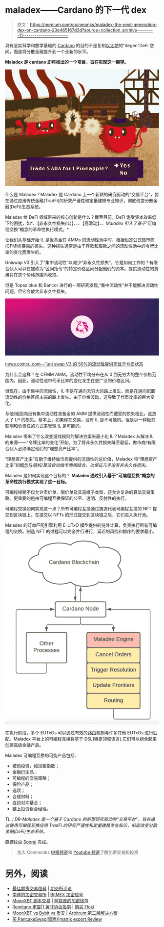 # maladex——Cardano 的下一代 dex

> 原文：<https://medium.com/coinmonks/maladex-the-next-generation-dex-on-cardano-23e465167d3d?source=collection_archive---------11----------------------->

具有坚实科学和数学基础的 [Cardano](https://twitter.com/search?q=%23Cardano) 的目的不是复制[以太坊](https://twitter.com/search?q=%23Ethereum)的“degen”DeFi 空间，而是将分散金融提升到一个全新的水平。

**Maladex 是 cardano 即将推出的一个项目，旨在实现这一期望。**

![](img/4b8466b70783297e97a424a465a54149.png)

什么是 Maladex？Maladex 是 Cardano 上一个新颖的研究驱动的“交易平台”，旨在通过应用传统金融(TradFi)的研究严谨性和定量建模专业知识，彻底改变分散金融(DeFi)生态系统。

Maladex 给 DeFi 领域带来的核心创新是什么？截至目前，DeFi 饱受资本效率低下的困扰，如*、【非永久性损失(IL)】、*、*、【高滑动】、*。Maladex 引入了基于*“可编程交换”概念的革命性执行模式。*

让我们从基础开始:IL 是当基金在 AMMs 的流动性池中时，根据恒定公式做市商(CFMM)暴露的损失。这种损失通常是由于存款和取款之间的流动性池中的令牌比率的变化而发生的。

Uniswap V3 引入了“集中流动性”以减少“非永久性损失”。它是如何工作的？有限合伙人可以在被称为“区间指令”的特定价格区间分配他们的资本。提供流动性的费用只在这个价格范围内收取。

但是 Topaz blue 和 Bancor 进行的一项研究发现,“集中流动性”并不能解决流动性问题，但它会放大非永久性损失。

![](img/b2411bf830cfd3758be88b941609b8e8.png)

[news.coincu.com—“uni swap V3 的 50%的流动性提供商处于亏损状态](https://news.coincu.com/36274-liquidity-providers-uniswap-v3/)

为什么会这样？在 CFMM AMM，流动性平均分布在从 0 到无穷大的整个价格范围内。因此，流动性池中代币比率的变化发生在更广泛的价格区间。

但现在，由于集中的流动性，IL 不是在通向无穷大的路上发生，而是在通向配置流动性的价格区间末端的路上发生。由于价格波动，这导致了代币比率的巨大变化。

与他/她因向没有集中流动性准备金的 AMM 提供流动性而遭受的损失相比，这放大了 LP 的损失。基本上，如果你在交易，没有 IL 是不可能的。但是以一种极其聪明和负责任的方式来管理 IL 是可能的。

Maladex 带来了什么改变游戏规则的解决方案来最小化 IL？Maladex 从解决 IL 的来源——“令牌比率的变化”开始。为了将非永久性损失降至最低，做市商/有限合伙人必须确定他们的“理想资产比率”。

“理想资产比率”有助于维持做市商提供的流动性的总价值，Maladex 将“理想资产比率”的概念与*随机/算法自动做市商相结合，以保证几乎没有非永久性损失。*

Maladex 是如何实现这个目标的？ **Maladex 通过引入基于“可编程互换”概念的革命性执行模式实现了这一目标。**

可编程掉期不仅允许市价单、限价单及其高级子类型，还允许复杂的算法交易策略。更重要的是由可编程互换保证的公平、透明、反射性的执行。

可编程交换如何实现这一点？所有可编程互换通过铸造代表可编程互换的 NFT 提交到区块链上。在提交以 NFTs 的形式提交到区块链之后，它们进入执行池。

Maladex 的订单匹配引擎利用 E-UTxO 模型提供的链外计算，负责执行所有可编程的交换。制造 NFT 的过程可以完全并行进行，延迟的风险和排序的要求最小。

![](img/514476be4cb8bf5e6e0f7ca2fe740c0b.png)

在执行阶段，多个 EUTxOs 可以通过有效的路由机制与许多其他 EUTxOs 进行匹配。Maladex 平台上的可编程互换将基于 DSL(特定领域语言),它们可以组合起来创建高级金融产品。

Maladex 可编程互换的可能产品包括:

*   被动投资，如加密指数；
*   金融衍生品；
*   可编程的交易策略；
*   保险产品；
*   选项；
*   合成材料；
*   连锁对冲基金；
*   链上投资组合经理。

*TL；DR-Maladex 是一个基于 Cardano 的新型研究驱动的“交易平台”，旨在通过使用可编程互换应用 TradFi 的研究严谨性和定量建模专业知识，彻底改变分散金融(DeFi)生态系统。*

原螺纹由 [Sooraj](https://twitter.com/Soorajksaju2) 完成。

> 加入 Coinmonks [电报频道](https://t.me/coincodecap)和 [Youtube 频道](https://www.youtube.com/c/coinmonks/videos)了解加密交易和投资

# 另外，阅读

*   [最佳期货交易信号](https://coincodecap.com/futures-trading-signals) | [期交所评论](https://coincodecap.com/liquid-exchange-review)
*   [南非的加密交易所](https://coincodecap.com/crypto-exchanges-in-south-africa) | [BitMEX 加密信号](https://coincodecap.com/bitmex-crypto-signals)
*   [MoonXBT 副本交易](https://coincodecap.com/moonxbt-copy-trading) | [阿联酋的加密钱包](https://coincodecap.com/crypto-wallets-in-uae)
*   [Remitano 审查](https://coincodecap.com/remitano-review)|[1 英寸协议指南](https://coincodecap.com/1inch) | [购买 Floki](https://coincodecap.com/buy-floki-inu-token)
*   [MoonXBT vs Bybit vs 币安](https://coincodecap.com/bybit-binance-moonxbt) | [Arbitrum:第二层解决方案](https://coincodecap.com/arbitrum)
*   [买 PancakeSwap(蛋糕)](https://coincodecap.com/buy-pancakeswap)|[matrix export Review](https://coincodecap.com/matrixport-review)
